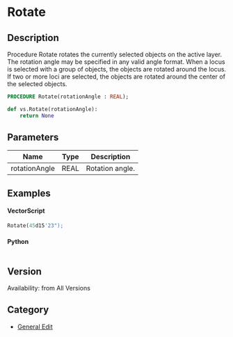# Rotate

## Description
Procedure Rotate rotates the currently selected objects on the active layer. The rotation angle may be specified in any valid angle format. When a locus is selected with a group of objects, the objects are rotated around the locus. If two or more loci are selected, the objects are rotated around the center of the selected objects.

```pascal
PROCEDURE Rotate(rotationAngle : REAL);
```

```python
def vs.Rotate(rotationAngle):
    return None
```

## Parameters
|Name|Type|Description|
|---|---|---|
|rotationAngle|REAL|Rotation angle.|

## Examples
#### VectorScript ####
```pascal
Rotate(45d15'23");
```
#### Python ####
```python

```

## Version
Availability: from All Versions

## Category
* [General Edit](../Categories/General%20Edit.md)

